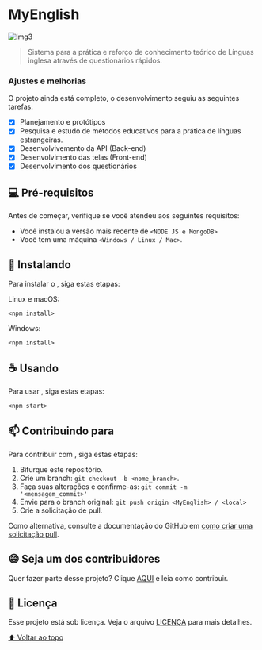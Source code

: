# MyEnglish

<!---Esses são exemplos. Veja https://shields.io para outras pessoas ou para personalizar este conjunto de escudos. Você pode querer incluir dependências, status do projeto e informações de licença aqui--->

![img3](https://user-images.githubusercontent.com/64885646/101936525-6be69d00-3bbf-11eb-9f03-ea3002ba2b2a.png)

> Sistema para a prática e reforço de conhecimento teórico de Línguas inglesa através de questionários rápidos.

### Ajustes e melhorias

O projeto ainda está completo, o desenvolvimento seguiu as seguintes tarefas:

- [x] Planejamento e protótipos
- [x] Pesquisa e estudo de métodos educativos para a prática de línguas estrangeiras. 
- [x] Desenvolvivemento da API (Back-end)
- [x] Desenvolvimento das telas (Front-end)
- [x] Desenvolvimento dos questionários

## 💻 Pré-requisitos

Antes de começar, verifique se você atendeu aos seguintes requisitos:
<!---Estes são apenas requisitos de exemplo. Adicionar, duplicar ou remover conforme necessário--->
* Você instalou a versão mais recente de `<NODE JS e MongoDB>`
* Você tem uma máquina `<Windows / Linux / Mac>`. 

## 🚀 Instalando <MyEnglish>

Para instalar o <MyEnglish>, siga estas etapas:

Linux e macOS:
```
<npm install>
```

Windows:
```
<npm install>
```

## ☕ Usando <MyEnglish>

Para usar <MyEnglish>, siga estas etapas:

```
<npm start>
```

## 📫 Contribuindo para <MyEnglish>
<!---Se o seu README for longo ou se você tiver algum processo ou etapas específicas que deseja que os contribuidores sigam, considere a criação de um arquivo CONTRIBUTING.md separado--->
Para contribuir com <MyEnglish>, siga estas etapas:

1. Bifurque este repositório.
2. Crie um branch: `git checkout -b <nome_branch>`.
3. Faça suas alterações e confirme-as: `git commit -m '<mensagem_commit>'`
4. Envie para o branch original: `git push origin <MyEnglish> / <local>`
5. Crie a solicitação de pull.

Como alternativa, consulte a documentação do GitHub em [como criar uma solicitação pull](https://help.github.com/en/github/collaborating-with-issues-and-pull-requests/creating-a-pull-request).


## 😄 Seja um dos contribuidores<br>

Quer fazer parte desse projeto? Clique [AQUI](CONTRIBUTING.md) e leia como contribuir.

## 📝 Licença

Esse projeto está sob licença. Veja o arquivo [LICENÇA](LICENSE.md) para mais detalhes.

[⬆ Voltar ao topo](#nome-do-projeto)<br>
